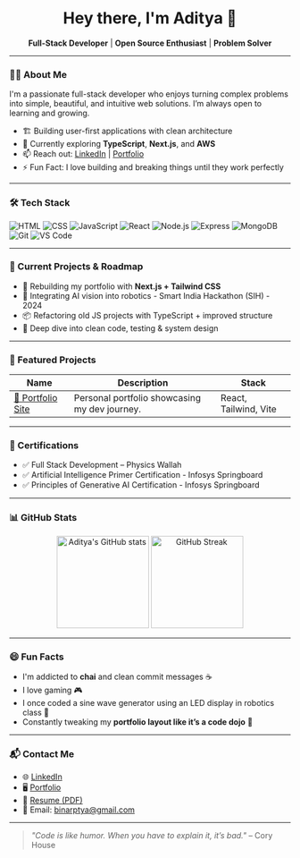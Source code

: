 <h1 align="center">Hey there, I'm Aditya 👋</h1>
<p align="center">
  <b>Full-Stack Developer</b> | <b>Open Source Enthusiast</b> | <b>Problem Solver</b>  
</p>

---

### 🧑‍💻 About Me

I'm a passionate full-stack developer who enjoys turning complex problems into simple, beautiful, and intuitive web solutions. I’m always open to learning and growing.

- 🏗️ Building user-first applications with clean architecture
- 🔭 Currently exploring **TypeScript**, **Next.js**, and **AWS**
- 📫 Reach out: [LinkedIn](https://www.linkedin.com/in/aditya-goswami-662581339/) | [Portfolio](https://coder-adi6.github.io/Portfolio/)
- ⚡ Fun Fact: I love building and breaking things until they work perfectly

---

### 🛠 Tech Stack

![HTML](https://img.shields.io/badge/HTML5-e34c26?style=flat&logo=html5&logoColor=white)
![CSS](https://img.shields.io/badge/CSS3-264de4?style=flat&logo=css3&logoColor=white)
![JavaScript](https://img.shields.io/badge/JavaScript-f7df1e?style=flat&logo=javascript&logoColor=black)
![React](https://img.shields.io/badge/React-61dafb?style=flat&logo=react&logoColor=black)
![Node.js](https://img.shields.io/badge/Node.js-339933?style=flat&logo=node.js&logoColor=white)
![Express](https://img.shields.io/badge/Express.js-000?style=flat&logo=express&logoColor=white)
![MongoDB](https://img.shields.io/badge/MongoDB-4db33d?style=flat&logo=mongodb&logoColor=white)
![Git](https://img.shields.io/badge/Git-f05032?style=flat&logo=git&logoColor=white)
![VS Code](https://img.shields.io/badge/VS_Code-007acc?style=flat&logo=visual-studio-code&logoColor=white)

---

### 🚀 Current Projects & Roadmap

- 🚧 Rebuilding my portfolio with **Next.js + Tailwind CSS**
- 🤖 Integrating AI vision into robotics - Smart India Hackathon (SIH) - 2024
- 📦 Refactoring old JS projects with TypeScript + improved structure
- 🧠 Deep dive into clean code, testing & system design

---

### 📌 Featured Projects

| Name | Description | Stack |
|------|-------------|-------|
| [🎨 Portfolio Site](https://coder-adi6.github.io/Portfolio/) | Personal portfolio showcasing my dev journey. | React, Tailwind, Vite |

---

### 🏅 Certifications

- ✅ Full Stack Development – Physics Wallah 
- ✅ Artificial Intelligence Primer Certification - Infosys Springboard
- ✅ Principles of Generative AI Certification - Infosys Springboard

---

### 📊 GitHub Stats

<p align="center">
  <img src="https://github-readme-stats.vercel.app/api?username=coder-adi6&show_icons=true&theme=tokyonight" alt="Aditya's GitHub stats" height="165" />
  <img src="https://streak-stats.demolab.com?user=coder-adi6&theme=tokyonight" alt="GitHub Streak" height="165" />
</p>

---

### 😄 Fun Facts

- I'm addicted to **chai** and clean commit messages ☕
- I love gaming 🎮
- I once coded a sine wave generator using an LED display in robotics class 🤖
- Constantly tweaking my **portfolio layout like it’s a code dojo** 🎨

---

### 📬 Contact Me

- 🌐 [LinkedIn](https://www.linkedin.com/in/aditya-goswami-662581339/)
- 🖥️ [Portfolio](https://coder-adi6.github.io/Portfolio/)
- 📄 [Resume (PDF)](https://coder-adi6.github.io/Portfolio/Resume.pdf)
- 📧 Email: binarptya@gmail.com

---

> _"Code is like humor. When you have to explain it, it’s bad."_ – Cory House
